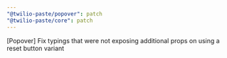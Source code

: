 ```yaml
---
"@twilio-paste/popover": patch
"@twilio-paste/core": patch
---
```


[Popover] Fix typings that were not exposing additional props on using a reset button variant
